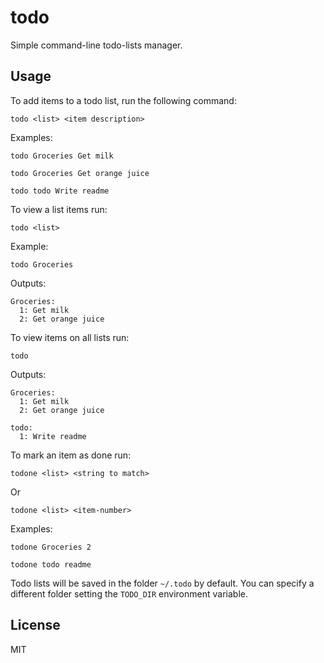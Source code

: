 # todo

Simple command-line todo-lists manager.

## Usage

To add items to a todo list, run the following command:

    todo <list> <item description>

Examples:

    todo Groceries Get milk

    todo Groceries Get orange juice

    todo todo Write readme

To view a list items run:

    todo <list>

Example:

    todo Groceries

Outputs:

    Groceries:
      1: Get milk
      2: Get orange juice

To view items on all lists run:

    todo

Outputs:

    Groceries:
      1: Get milk
      2: Get orange juice

    todo:
      1: Write readme

To mark an item as done run:

    todone <list> <string to match>

Or

    todone <list> <item-number>


Examples:

    todone Groceries 2

    todone todo readme


Todo lists will be saved in the folder `~/.todo` by default. You can specify a different folder setting the `TODO_DIR` environment variable.

## License

MIT
